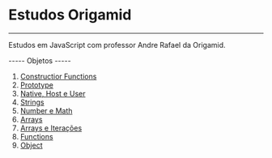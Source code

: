 # Estudos Origamid

---

Estudos em JavaScript com professor Andre Rafael da Origamid.

----- Objetos -----
1. [Constructior Functions](https://github.com/cortelucas/aulas-origamid/tree/master/1%20-%20constructor%20function)
2. [Prototype](https://github.com/cortelucas/aulas-origamid/tree/master/2%20-%20prototype)
3. [Native, Host e User](https://github.com/cortelucas/aulas-origamid/tree/master/3%20-%20native%2C%20host%20e%20user)
4. [Strings](https://github.com/cortelucas/aulas-origamid/tree/master/4%20-%20Strings)
5. [Number e Math](https://github.com/cortelucas/aulas-origamid/tree/master/5%20-%20number%20e%20math)
6. [Arrays](https://github.com/cortelucas/aulas-origamid/tree/master/6%20-%20arrays)
7. [Arrays e Iterações](https://github.com/cortelucas/aulas-origamid/tree/master/7%20-%20arrays%20e%20iteracao)
8. [Functions](https://github.com/cortelucas/aulas-origamid/tree/master/8%20-%20functions)
9. [Object](https://github.com/cortelucas/aulas-origamid/tree/master/9%20-%20object)